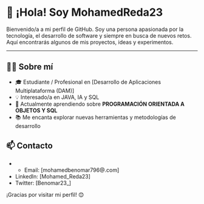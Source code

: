 # 👋 ¡Hola! Soy MohamedReda23

Bienvenido/a a mi perfil de GitHub. Soy una persona apasionada por la tecnología, el desarrollo de software y siempre en busca de nuevos retos. Aquí encontrarás algunos de mis proyectos, ideas y experimentos.

---

## 🧑‍💻 Sobre mí

- 🎓 Estudiante / Profesional en [Desarrollo de Aplicaciones Multiplataforma (DAM)]
- 💡 Interesado/a en JAVA, IA y SQL
- 🌱 Actualmente aprendiendo sobre **PROGRAMACIÓN ORIENTADA A OBJETOS Y SQL**
- 📚 Me encanta explorar nuevas herramientas y metodologías de desarrollo


## 📫 Contacto

- - Email: [mohamedbenomar796@.com]
- LinkedIn: [Mohamed_Reda23]
- Twitter: [Benomar23_]

¡Gracias por visitar mi perfil! 😊
